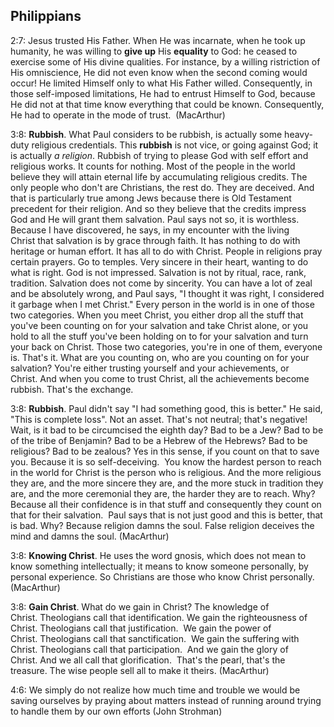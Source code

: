 ## Philippians

2:7: Jesus trusted His Father. When He was incarnate, when he took up humanity, he was willing to **give up** His **equality** to God: he ceased to exercise some of His divine qualities. For instance, by a willing ristriction of His omniscience, He did not even know when the second coming would occur! He limited Himself only to what His Father willed. Consequently, in those self-imposed limitations, He had to entrust Himself to God, because He did not at that time know everything that could be known. Consequently, He had to operate in the mode of trust.  (MacArthur)

3:8: **Rubbish**. What Paul considers to be rubbish, is actually some heavy-duty religious credentials. This **rubbish** is not vice, or going against God; it is actually *a religion*. Rubbish of trying to please God with self effort and religious works. It counts for nothing.
Most of the people in the world believe they will attain eternal life by accumulating religious credits. The only people who don't are Christians, the rest do. They are deceived.
And that is particularly true among Jews because there is Old Testament precedent for their religion. And so they believe that the credits impress God and He will grant them salvation. Paul says not so, it is  worthless. Because I have discovered, he says, in my encounter with the living Christ that salvation is by grace through faith. It has nothing to do with heritage or human effort. It has all to do with Christ.
People in religions pray certain prayers. Go to temples. Very sincere in their heart, wanting to do what is right.
God is not impressed. Salvation is not by ritual, race, rank, tradition. Salvation does not come by sincerity. You can have a lot of zeal and be absolutely wrong, and Paul says, "I thought it was right, I considered it garbage when I met Christ."
Every person in the world is in one of those two categories. When you meet Christ, you either drop all the stuff that you've been counting on for your salvation and take Christ alone, or you hold to all the stuff you've been holding on to for your salvation and turn your back on Christ. Those two categories, you're in one of them, everyone is. That's it.
What are you counting on, who are you counting on for your salvation? You're either trusting yourself and your achievements, or Christ. And when you come to trust Christ, all the achievements become rubbish. That's the exchange.

3:8: **Rubbish**. Paul didn't say "I had something good, this is better." He said, "This is complete loss". Not an asset. That's not neutral; that's negative! 
Wait, is it bad to be circumcised the eighth day? Bad to be a Jew? Bad to be of the tribe of Benjamin? Bad to be a Hebrew of the Hebrews? Bad to be religious? Bad to be zealous? Yes in this sense, if you count on that to save you. Because it is so self-deceiving. 
You know the hardest person to reach in the world for Christ is the person who is religious. And the more religious they are, and the more sincere they are, and the more stuck in tradition they are, and the more ceremonial they are, the harder they are to reach. Why? Because all their confidence is in that stuff and consequently they count on that for their salvation. 
Paul says that is not just good and this is better, that is bad. Why? Because religion damns the soul. False religion deceives the mind and damns the soul.
(MacArthur)

3:8: **Knowing Christ**. He uses the word gnosis, which does not mean to know something intellectually; it means to know someone personally, by personal experience. So Christians are those who know Christ personally. (MacArthur)

3:8: **Gain Christ**. What do we gain in Christ?
The knowledge of Christ. Theologians call that identification. 
We gain the righteousness of Christ. Theologians call that justification. 
We gain the power of Christ. Theologians call that sanctification. 
We gain the suffering with Christ. Theologians call that participation. 
And we gain the glory of Christ. And we all call that glorification. 
That's the pearl, that's the treasure. The wise people sell all to make it theirs.
(MacArthur)

4:6: We simply do not realize how much time and trouble we would be saving ourselves by praying about matters instead of running around trying to handle them by our own efforts (John Strohman)